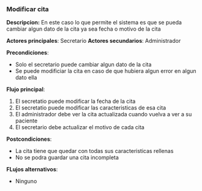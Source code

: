### Modificar cita
**Descripcion:** En este caso lo que permite el sistema es que se pueda cambiar algun dato de la cita ya sea fecha o motivo de la cita

**Actores principales**: Secretario
**Actores secundarios**: Administrador

**Precondiciones**: 

* Solo el secretario puede cambiar algun dato de la cita
* Se puede modificiar la cita en caso de que hubiera algun error en algun dato ella

**Flujo principal**:
1. El secretatio puede modificar la fecha de la cita
1. El secretatio puede modificar las caracteristicas de esa cita
1. El administrador debe ver la cita actualizada cuando vuelva a ver a su paciente
1. El secretario debe actualizar el motivo de cada cita 


**Postcondiciones**: 

* La cita tiene que quedar con todas sus caracteristicas rellenas
* No se podra guardar una cita incompleta

**FLujos alternativos**:

* Ninguno
